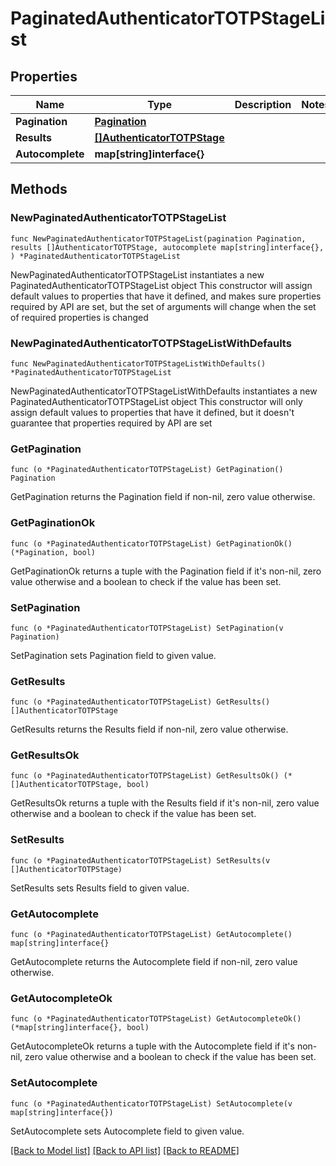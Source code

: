 # PaginatedAuthenticatorTOTPStageList

## Properties

Name | Type | Description | Notes
------------ | ------------- | ------------- | -------------
**Pagination** | [**Pagination**](Pagination.md) |  | 
**Results** | [**[]AuthenticatorTOTPStage**](AuthenticatorTOTPStage.md) |  | 
**Autocomplete** | **map[string]interface{}** |  | 

## Methods

### NewPaginatedAuthenticatorTOTPStageList

`func NewPaginatedAuthenticatorTOTPStageList(pagination Pagination, results []AuthenticatorTOTPStage, autocomplete map[string]interface{}, ) *PaginatedAuthenticatorTOTPStageList`

NewPaginatedAuthenticatorTOTPStageList instantiates a new PaginatedAuthenticatorTOTPStageList object
This constructor will assign default values to properties that have it defined,
and makes sure properties required by API are set, but the set of arguments
will change when the set of required properties is changed

### NewPaginatedAuthenticatorTOTPStageListWithDefaults

`func NewPaginatedAuthenticatorTOTPStageListWithDefaults() *PaginatedAuthenticatorTOTPStageList`

NewPaginatedAuthenticatorTOTPStageListWithDefaults instantiates a new PaginatedAuthenticatorTOTPStageList object
This constructor will only assign default values to properties that have it defined,
but it doesn't guarantee that properties required by API are set

### GetPagination

`func (o *PaginatedAuthenticatorTOTPStageList) GetPagination() Pagination`

GetPagination returns the Pagination field if non-nil, zero value otherwise.

### GetPaginationOk

`func (o *PaginatedAuthenticatorTOTPStageList) GetPaginationOk() (*Pagination, bool)`

GetPaginationOk returns a tuple with the Pagination field if it's non-nil, zero value otherwise
and a boolean to check if the value has been set.

### SetPagination

`func (o *PaginatedAuthenticatorTOTPStageList) SetPagination(v Pagination)`

SetPagination sets Pagination field to given value.


### GetResults

`func (o *PaginatedAuthenticatorTOTPStageList) GetResults() []AuthenticatorTOTPStage`

GetResults returns the Results field if non-nil, zero value otherwise.

### GetResultsOk

`func (o *PaginatedAuthenticatorTOTPStageList) GetResultsOk() (*[]AuthenticatorTOTPStage, bool)`

GetResultsOk returns a tuple with the Results field if it's non-nil, zero value otherwise
and a boolean to check if the value has been set.

### SetResults

`func (o *PaginatedAuthenticatorTOTPStageList) SetResults(v []AuthenticatorTOTPStage)`

SetResults sets Results field to given value.


### GetAutocomplete

`func (o *PaginatedAuthenticatorTOTPStageList) GetAutocomplete() map[string]interface{}`

GetAutocomplete returns the Autocomplete field if non-nil, zero value otherwise.

### GetAutocompleteOk

`func (o *PaginatedAuthenticatorTOTPStageList) GetAutocompleteOk() (*map[string]interface{}, bool)`

GetAutocompleteOk returns a tuple with the Autocomplete field if it's non-nil, zero value otherwise
and a boolean to check if the value has been set.

### SetAutocomplete

`func (o *PaginatedAuthenticatorTOTPStageList) SetAutocomplete(v map[string]interface{})`

SetAutocomplete sets Autocomplete field to given value.



[[Back to Model list]](../README.md#documentation-for-models) [[Back to API list]](../README.md#documentation-for-api-endpoints) [[Back to README]](../README.md)


